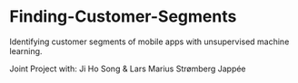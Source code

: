 # Finding-Customer-Segments
Identifying customer segments of mobile apps with unsupervised machine learning.

Joint Project with:
Ji Ho Song & Lars Marius Strømberg Jappée
